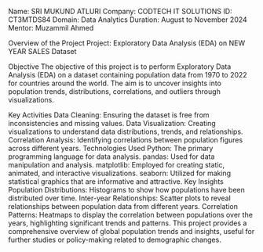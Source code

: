 Name: SRI MUKUND ATLURI
Company: CODTECH IT SOLUTIONS
ID: CT3MTDS84
Domain: Data Analytics
Duration: August to November 2024
Mentor: Muzammil Ahmed

Overview of the Project
Project: Exploratory Data Analysis (EDA) on NEW YEAR SALES Dataset


Objective
The objective of this project is to perform Exploratory Data Analysis (EDA) on a dataset containing population data from 1970 to 2022 for countries around the world. The aim is to uncover insights into population trends, distributions, correlations, and outliers through visualizations.

Key Activities
Data Cleaning: Ensuring the dataset is free from inconsistencies and missing values.
Data Visualization: Creating visualizations to understand data distributions, trends, and relationships.
Correlation Analysis: Identifying correlations between population figures across different years.
Technologies Used
Python: The primary programming language for data analysis.
pandas: Used for data manipulation and analysis.
matplotlib: Employed for creating static, animated, and interactive visualizations.
seaborn: Utilized for making statistical graphics that are informative and attractive.
Key Insights
Population Distributions: Histograms to show how populations have been distributed over time.
Inter-year Relationships: Scatter plots to reveal relationships between population data from different years.
Correlation Patterns: Heatmaps to display the correlation between populations over the years, highlighting significant trends and patterns.
This project provides a comprehensive overview of global population trends and insights, useful for further studies or policy-making related to demographic changes.
